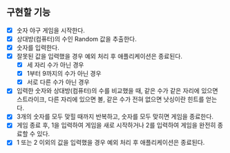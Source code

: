 ## 구현할 기능
- [x] 숫자 야구 게임을 시작한다.
- [x] 상대방(컴퓨터)의 수인 Random 값을 추출한다.
- [x] 숫자를 입력한다.
- [x] 잘못된 값을 입력했을 경우 예외 처리 후 애플리케이션은 종료된다.
  - [x] 세 자리 수가 아닌 경우
  - [x] 1부터 9까지의 수가 아닌 경우
  - [x] 서로 다른 수가 아닌 경우
- [x] 입력한 숫자와 상대방(컴퓨터)의 수를 비교했을 때, 같은 수가 같은 자리에 있으면 스트라이크, 다른 자리에 있으면 볼, 같은 수가 전혀 없으면 낫싱이란 힌트를 얻는다.
- [x] 3개의 숫자를 모두 맞힐 때까지 반복하고, 숫자를 모두 맞히면 게임을 종료한다.
- [x] 게임 종료 후, 1을 입력하여 게임을 새로 시작하거나 2를 입력하여 게임을 완전히 종료할 수 있다. 
- [x] 1 또는 2 이외의 값을 입력했을 경우 예외 처리 후 애플리케이션은 종료된다.
